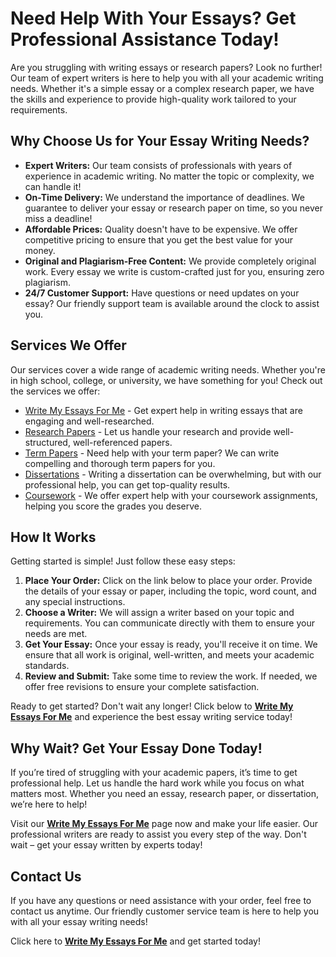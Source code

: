# Need Help With Your Essays? Get Professional Assistance Today!

Are you struggling with writing essays or research papers? Look no further! Our team of expert writers is here to help you with all your academic writing needs. Whether it's a simple essay or a complex research paper, we have the skills and experience to provide high-quality work tailored to your requirements.

## Why Choose Us for Your Essay Writing Needs?

- **Expert Writers:** Our team consists of professionals with years of experience in academic writing. No matter the topic or complexity, we can handle it!
- **On-Time Delivery:** We understand the importance of deadlines. We guarantee to deliver your essay or research paper on time, so you never miss a deadline!
- **Affordable Prices:** Quality doesn't have to be expensive. We offer competitive pricing to ensure that you get the best value for your money.
- **Original and Plagiarism-Free Content:** We provide completely original work. Every essay we write is custom-crafted just for you, ensuring zero plagiarism.
- **24/7 Customer Support:** Have questions or need updates on your essay? Our friendly support team is available around the clock to assist you.

## Services We Offer

Our services cover a wide range of academic writing needs. Whether you're in high school, college, or university, we have something for you! Check out the services we offer:

- [Write My Essays For Me](https://tinyurl.com/topessay?keyword=write+my+essays+for+me) - Get expert help in writing essays that are engaging and well-researched.
- [Research Papers](https://tinyurl.com/topessay?keyword=write+my+essays+for+me) - Let us handle your research and provide well-structured, well-referenced papers.
- [Term Papers](https://tinyurl.com/topessay?keyword=write+my+essays+for+me) - Need help with your term paper? We can write compelling and thorough term papers for you.
- [Dissertations](https://tinyurl.com/topessay?keyword=write+my+essays+for+me) - Writing a dissertation can be overwhelming, but with our professional help, you can get top-quality results.
- [Coursework](https://tinyurl.com/topessay?keyword=write+my+essays+for+me) - We offer expert help with your coursework assignments, helping you score the grades you deserve.

## How It Works

Getting started is simple! Just follow these easy steps:

1. **Place Your Order:** Click on the link below to place your order. Provide the details of your essay or paper, including the topic, word count, and any special instructions.
2. **Choose a Writer:** We will assign a writer based on your topic and requirements. You can communicate directly with them to ensure your needs are met.
3. **Get Your Essay:** Once your essay is ready, you'll receive it on time. We ensure that all work is original, well-written, and meets your academic standards.
4. **Review and Submit:** Take some time to review the work. If needed, we offer free revisions to ensure your complete satisfaction.

Ready to get started? Don't wait any longer! Click below to [**Write My Essays For Me**](https://tinyurl.com/topessay?keyword=write+my+essays+for+me) and experience the best essay writing service today!

## Why Wait? Get Your Essay Done Today!

If you’re tired of struggling with your academic papers, it’s time to get professional help. Let us handle the hard work while you focus on what matters most. Whether you need an essay, research paper, or dissertation, we’re here to help!

Visit our [**Write My Essays For Me**](https://tinyurl.com/topessay?keyword=write+my+essays+for+me) page now and make your life easier. Our professional writers are ready to assist you every step of the way. Don't wait – get your essay written by experts today!

## Contact Us

If you have any questions or need assistance with your order, feel free to contact us anytime. Our friendly customer service team is here to help you with all your essay writing needs!

Click here to [**Write My Essays For Me**](https://tinyurl.com/topessay?keyword=write+my+essays+for+me) and get started today!
